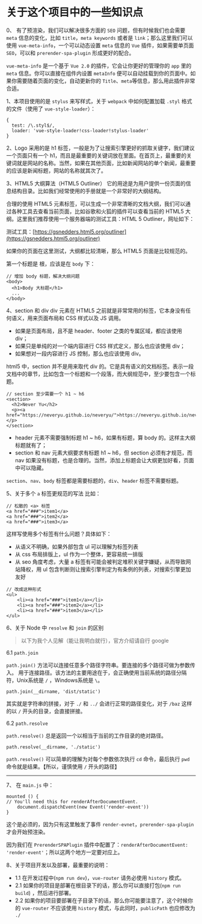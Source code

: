 # 关于这个项目中的一些知识点

0、 有了预渲染，我们可以解决很多方面的 `SEO` 问题，但有时候我们也会需要 `meta` 信息的变化，比如 `title`，`meta keywords` 或者是 `link`；那么这里我们可以使用 `vue-meta-info`，一个可以动态设置 `meta` 信息的 `Vue` 插件，如果需要单页面 `SEO`，可以和 `prerender-spa-plugin` 形成更好的配合。

`vue-meta-info` 是一个基于 `Vue 2.0` 的插件，它会让你更好的管理你的 `app` 里的 `meta` 信息。你可以直接在组件内设置 `metaInfo` 便可以自动挂载到你的页面中。如果你需要随着页面的变化，自动更新你的 `Title`、`meta`等信息，那么用此插件非常合适。

1、本项目使用的是 `stylus` 来写样式，关于 `webpack` 中如何配置加载 `.styl` 格式的文件（使用了 `vue-style-loader`）：
```
{
  test: /\.styl$/,
  loader: 'vue-style-loader!css-loader!stylus-loader'
}
```

2、Logo 采用的是 h1 标签，一般是为了让搜索引擎更好的抓取关键字，我们建议一个页面只有一个 h1，而且是最重要的关键词放在里面。在首页上，最重要的关键词就是网站的名称。当然，如果在其他页面，比如新闻网站的单个新闻，最重要的应该是新闻标题，网站的名称就其次了。

3、HTML5 大纲算法（HTML5 Outliner）
它的用途是为用户提供一份页面的信息结构目录。比如我们经常使用的手册就是一个非常好的大纲结构。

合理的使用 HTML5 元素标签，可以生成一个非常清晰的文档大纲，我们可以通过各种工具去查看当前页面，比如谷歌和火狐的插件可以查看当前的 HTML5 大纲。这里我们推荐使用一个服务器端的测试工具：HTML 5 Outliner，网址如下：

测试工具：[https://gsnedders.html5.org/outliner](https://gsnedders.html5.org/outliner)

如果你的页面在这里测试，大纲都比较清晰，那么 HTML5 页面是比较规范的。

第一个标题是 根，应该是在 `body` 下：

```
// 增加 body 标题，解决大纲问题
<body>
  <h1>Body 大标题</h1>
  ...
</body>
```

4、section 和 div
div 元素在 HTML5 之前就是非常常用的标签，它本身没有任何语义，用来页面布局和 CSS 样式以及 JS 调用。

- 如果是页面布局，且不是 header、footer 之类的专属区域，都应该使用 div；
- 如果只是单纯的对一个端内容进行 CSS 样式定义，那么也应该使用 div；
- 如果想对一段内容进行 JS 控制，那么也应该使用 div。

html5 中，section 并不是用来取代 div 的。它是具有语义的文档标签。表示一段文档中的章节，比如包含一个标题和一个段落，而大纲规范中，至少要包含一个标题。

```
// section 至少需要一个 h1 ~ h6
<section>
  <h2>Never Yu</h2>
  <p><a href="https://neveryu.github.io/neveryu/">https://neveryu.github.io/neveryu/</a></p>
</section>
```

- header 元素不需要强制标题 h1 ~ h6，如果有标题，算 body 的。这样主大纲标题就有了；
- section 和 nav 元素大纲要求有标题 h1 ~ h6，但 section 必须有才规范，而 nav 如果没有标题，也是合理的。当然，添加上标题会让大纲更加好看，页面中可以隐藏。


`section`、`nav`、`body` 标签都是需要标题的，`div`、`header` 标签不需要标题。

5、关于多个 `a` 标签更规范的写法
比如：
```
// 松散的 <a> 标签
<a href="###">item1</a>
<a href="###">item2</a>
<a href="###">item3</a>
```
这样写使用多个标签有什么问题？具体如下：

- 从语义不明确，如果外部包含 ul 可以理解为标签列表
- 从 css 布局排版上，ul 作为一个整体，更容易统一排版
- 从 seo 角度考虑，大量 a 标签有可能会被判定堆积关键字嫌疑，从而导致网站降权，用 ul 包含判断则让搜索引擎判定为有条例的列表，对搜索引擎更加友好

```
// 改成这种形式
<ul>
    <li><a href="###">item1</a></li>
    <li><a href="###">item2</a></li>
    <li><a href="###">item3</a></li>
</ul>
```

6、关于 Node 中 `resolve` 和 `join` 的区别

> 以下为我个人见解（能让我明白就行），官方介绍请自行 google

6.1 `path.join`

`path.join()` 方法可以连接任意多个路径字符串。要连接的多个路径可做为参数传入。
用于连接路径。该方法的主要用途在于，会正确使用当前系统的路径分隔符，Unix系统是 `/` ，Windows系统是 `\`。

```
path.join(__dirname, 'dist/static')
```

其实就是字符串的拼接，对于 `./` 和 `../` 会进行正常的路径变化，对于 `/baz` 这样的以 `/` 开头的目录，会直接拼接。

6.2 `path.resolve`

`path.resolve()` 总是返回一个以相当于当前的工作目录的绝对路径。

```
path.resolve(__dirname, './static')
```

`path.resolve()` 可以简单的理解为对每个参数依次执行 `cd` 命令，最后执行 `pwd` 命令就是结果。【所以，谨慎使用 `/` 开头的路径】

---

7、
在 `main.js` 中：
```
mounted () {
// You'll need this for renderAfterDocumentEvent.
    document.dispatchEvent(new Event('render-event'))
}
```
这个是必须的，因为只有这里触发了事件 `render-evnet`，`prerender-spa-plugin` 才会开始预渲染。

因为我们在 `PrerenderSPAPlugin` 插件中配置了：`renderAfterDocumentEvent: 'render-event'`；所以这两个地方一定要对应上。

8、关于项目开发以及部署，最重要的说明：

- 1.1 在开发过程中(`npm run dev`)，`vue-router` 请务必使用 `history` 模式。
- 2.1 如果你的项目是部署在根目录下的话，那么你可以直接打包(`npm run build`)
，然后进行部署。
- 2.2 如果你的项目要部署在子目录下的话，那么你可能要注意了，这个时候你的 `vue-router` 不应该使用 `history` 模式，与此同时，`publicPath` 也应修改为 `./`